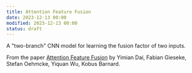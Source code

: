 ```yaml
---
title: Attention Feature Fusion
date: 2023-12-13 00:00
modified: 2023-12-13 00:00
status: draft
---
```


A "two-branch" CNN model for learning the fusion factor of two inputs.

From the paper [Attention Feature Fusion](https://arxiv.org/abs/2009.14082) by Yimian Dai, Fabian Gieseke, Stefan Oehmcke, Yiquan Wu, Kobus Barnard.